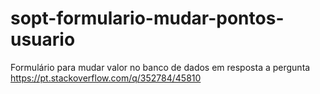 # sopt-formulario-mudar-pontos-usuario
Formulário para mudar valor no banco de dados em resposta a pergunta https://pt.stackoverflow.com/q/352784/45810
